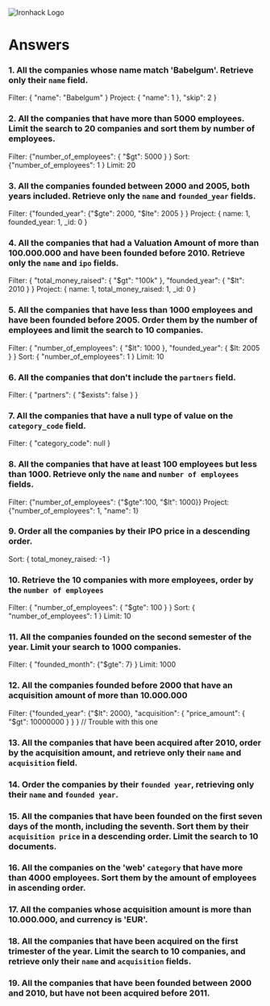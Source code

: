 ![Ironhack Logo](https://i.imgur.com/1QgrNNw.png)

# Answers

### 1. All the companies whose name match 'Babelgum'. Retrieve only their `name` field.

Filter: { "name": "Babelgum" }
Project: { "name": 1 }, "skip": 2 }

### 2. All the companies that have more than 5000 employees. Limit the search to 20 companies and sort them by **number of employees**.

Filter: {"number_of_employees": { "\$gt": 5000 } }
Sort: {"number_of_employees": 1 }
Limit: 20

### 3. All the companies founded between 2000 and 2005, both years included. Retrieve only the `name` and `founded_year` fields.

Filter: {"founded_year": {"$gte": 2000, "$lte": 2005 } }
Project: { name: 1, founded_year: 1, \_id: 0 }

### 4. All the companies that had a Valuation Amount of more than 100.000.000 and have been founded before 2010. Retrieve only the `name` and `ipo` fields.

Filter: { "total_money_raised": { "$gt": "100k" }, "founded_year": { "$lt": 2010 } }
Project: { name: 1, total_money_raised: 1, \_id: 0 }

### 5. All the companies that have less than 1000 employees and have been founded before 2005. Order them by the number of employees and limit the search to 10 companies.

Filter: { "number_of_employees": { "$lt": 1000 }, "founded_year": { $lt: 2005 } }
Sort: { "number_of_employees": 1 }
Limit: 10

### 6. All the companies that don't include the `partners` field.

Filter: { "partners": { "\$exists": false } }

### 7. All the companies that have a null type of value on the `category_code` field.

Filter: { "category_code": null }

### 8. All the companies that have at least 100 employees but less than 1000. Retrieve only the `name` and `number of employees` fields.

Filter: {"number_of_employees": {"$gte":100, "$lt": 1000}}
Project: {"number_of_employees": 1, "name": 1}

### 9. Order all the companies by their IPO price in a descending order.

Sort: { total_money_raised: -1 }

### 10. Retrieve the 10 companies with more employees, order by the `number of employees`

Filter: { "number_of_employees": { "\$gte": 100 } }
Sort: { "number_of_employees": 1 }
Limit: 10

### 11. All the companies founded on the second semester of the year. Limit your search to 1000 companies.

Filter: { "founded_month": {"\$gte": 7} }
Limit: 1000

### 12. All the companies founded before 2000 that have an acquisition amount of more than 10.000.000

Filter: {"founded_year": {"$lt": 2000}, "acquisition": { "price_amount": { "$gt": 10000000 } } }
// Trouble with this one

### 13. All the companies that have been acquired after 2010, order by the acquisition amount, and retrieve only their `name` and `acquisition` field.

<!-- Your Code Goes Here -->

### 14. Order the companies by their `founded year`, retrieving only their `name` and `founded year`.

<!-- Your Code Goes Here -->

### 15. All the companies that have been founded on the first seven days of the month, including the seventh. Sort them by their `acquisition price` in a descending order. Limit the search to 10 documents.

<!-- Your Code Goes Here -->

### 16. All the companies on the 'web' `category` that have more than 4000 employees. Sort them by the amount of employees in ascending order.

<!-- Your Code Goes Here -->

### 17. All the companies whose acquisition amount is more than 10.000.000, and currency is 'EUR'.

<!-- Your Code Goes Here -->

### 18. All the companies that have been acquired on the first trimester of the year. Limit the search to 10 companies, and retrieve only their `name` and `acquisition` fields.

<!-- Your Code Goes Here -->

### 19. All the companies that have been founded between 2000 and 2010, but have not been acquired before 2011.

<!-- Your Code Goes Here -->

